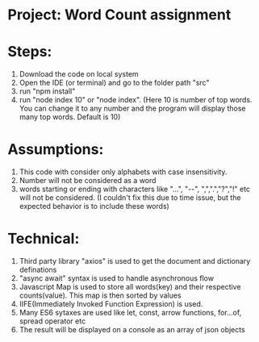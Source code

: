 # Project: Word Count assignment

# Steps:

1. Download the code on local system
2. Open the IDE (or terminal) and go to the folder path "src"
3. run "npm install"
4. run "node index 10" or "node index". (Here 10 is number of top words. You can change it to any number and the program will display those many top words. Default is 10)

# Assumptions:

1. This code with consider only alphabets with case insensitivity.
2. Number will not be considered as a word
3. words starting or ending with characters like "...", "--", ",",".","?","!" etc will not be considered. (I couldn't fix this due to time issue, but the expected behavior is to include these words)

# Technical:

1. Third party library "axios" is used to get the document and dictionary definations
2. "async await" syntax is used to handle asynchronous flow
3. Javascript Map is used to store all words(key) and their respective counts(value). This map is then sorted by values
4. IIFE(Immediately Invoked Function Expression) is used.
5. Many ES6 sytaxes are used like let, const, arrow functions, for...of, spread operator etc
6. The result will be displayed on a console as an array of json objects
